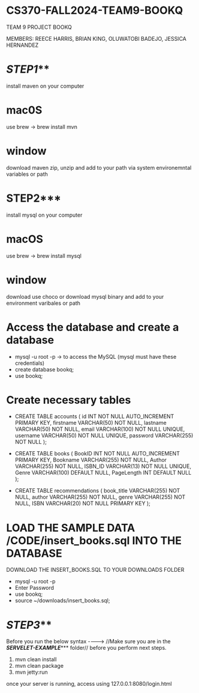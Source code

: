 # CS370-FALL2024-TEAM9-BOOKQ

TEAM 9
PROJECT BOOKQ


MEMBERS: REECE HARRIS, BRIAN KING, OLUWATOBI BADEJO, JESSICA HERNANDEZ

# *****STEP1*******

install maven on your computer

# mac0S 
use brew -> brew install mvn
# window 
 download maven zip, unzip and add to your path via system environemntal variables or path

# ****STEP2*******
install mysql on your computer

# macOS 
use brew -> brew install mysql
# window 
download use choco or download mysql binary and add to your environment varibales or path

# Access the database and create a database
-  mysql -u root -p -> to access the MySQL (mysql must have these credentials)
-   create database bookq;
-   use bookq;

# Create necessary tables

- CREATE TABLE accounts (
    id INT NOT NULL AUTO_INCREMENT PRIMARY KEY,
    firstname VARCHAR(50) NOT NULL,
    lastname VARCHAR(50) NOT NULL,
    email VARCHAR(100) NOT NULL UNIQUE,
    username VARCHAR(50) NOT NULL UNIQUE,
    password VARCHAR(255) NOT NULL
);

- CREATE TABLE books (
    BookID INT NOT NULL AUTO_INCREMENT PRIMARY KEY,
    Bookname VARCHAR(255) NOT NULL,
    Author VARCHAR(255) NOT NULL,
    ISBN_ID VARCHAR(13) NOT NULL UNIQUE,
    Genre VARCHAR(100) DEFAULT NULL,
    PageLength INT DEFAULT NULL
);

- CREATE TABLE recommendations (
    book_title VARCHAR(255) NOT NULL,
    author VARCHAR(255) NOT NULL,
    genre VARCHAR(255) NOT NULL,
    ISBN VARCHAR(20) NOT NULL PRIMARY KEY
);

# LOAD THE SAMPLE DATA /CODE/insert_books.sql INTO THE DATABASE 
DOWNLOAD THE INSERT_BOOKS.SQL TO YOUR DOWNLOADS FOLDER
- mysql -u root -p
-  Enter Password
-  use bookq;
-  source ~/downloads/insert_books.sql;

# *******STEP3*********

Before you run the below syntax ----> //Make sure you are in the *********SERVELET-EXAMPLE************ folder// before you perform next steps.

1.  mvn clean install
2.  mvn clean package
3.  mvn jetty:run


once your server is running, access using 127.0.0.1:8080/login.html
